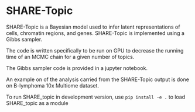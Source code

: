 # SHARE-Topic
SHARE-Topic is a Bayesian model used to infer latent representations of cells, chromatin regions, and genes. SHARE-Topic is implemented using a Gibbs sampler.

The code is written specifically to be run on GPU to decrease the running time of an MCMC chain for a given number of topics.

The Gibbs sampler code is provided in a jupyter notebook.

An example on of the analysis carried from the SHARE-Topic output is done on B-lymphoma 10x Multiome dataset.

To run SHARE_topic in development version, use `pip install -e .` to load SHARE_topic as a module

